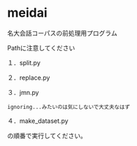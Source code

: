# meidai
名大会話コーパスの前処理用プログラム

Pathに注意してください

１．split.py

２．replace.py

３．jmn.py 
    
    ignoring...みたいのは気にしないで大丈夫なはず

４．make_dataset.py

の順番で実行してください。
